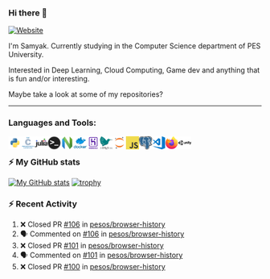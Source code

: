 ### Hi there 👋

[![Website](https://img.shields.io/website?label=samyaks.xyz&style=flat-square&url=https%3A%2F%2Fsamyaks.xyz)](https://samyaks.xyz)

I'm Samyak. Currently studying in the Computer Science department of PES University.

Interested in Deep Learning, Cloud Computing, Game dev and anything that is fun and/or interesting.

Maybe take a look at some of my repositories?

---

### Languages and Tools:

<img align="left" alt="Python" width="26px" src="https://raw.githubusercontent.com/github/explore/master/topics/python/python.png" />
<img align="left" alt="C" width="26px" src="https://raw.githubusercontent.com/github/explore/master/topics/c/c.png" />
<img align="left" alt="Julia" width="26px" src="https://raw.githubusercontent.com/github/explore/master/topics/julia/julia.png" />
<img align="left" alt="Terminal" width="26px" src="https://raw.githubusercontent.com/github/explore/master/topics/terminal/terminal.png" />
<img align="left" alt="Neovim" width="26px" src="https://raw.githubusercontent.com/github/explore/master/topics/neovim/neovim.png" />
<img align="left" alt="Docker" width="26px" src="https://raw.githubusercontent.com/github/explore/master/topics/docker/docker.png" />
<img align="left" alt="Heroku" width="26px" src="https://raw.githubusercontent.com/github/explore/master/topics/heroku/heroku.png" />
<img align="left" alt="LaTeX" width="26px" src="https://raw.githubusercontent.com/github/explore/master/topics/latex/latex.png" />
<img align="left" alt="Jupyter" width="26px" src="https://raw.githubusercontent.com/github/explore/master/topics/jupyter-notebook/jupyter-notebook.png" />
<img align="left" alt="JavaScript" width="26px" src="https://raw.githubusercontent.com/github/explore/master/topics/javascript/javascript.png" />
<img align="left" alt="PostgreSQL" width="26px" src="https://raw.githubusercontent.com/github/explore/master/topics/postgresql/postgresql.png" />
<img align="left" alt="VS Code" width="26px" src="https://raw.githubusercontent.com/github/explore/master/topics/visual-studio-code/visual-studio-code.png" />
<img align="left" alt="Firefox" width="26px" src="https://raw.githubusercontent.com/github/explore/master/topics/firefox/firefox.png" />
<img align="left" alt="Unity" width="26px" src="https://raw.githubusercontent.com/github/explore/master/topics/unity/unity.png" />

<br/>

### :zap: My GitHub stats
  [![My GitHub stats](https://github-readme-stats.vercel.app/api?username=Samyak2&count_private=true&show_icons=true)](https://github.com/anuraghazra/github-readme-stats)
  [![trophy](https://github-profile-trophy.vercel.app/?username=Samyak2&title=MultiLanguage,Commit,Issues,PullRequest,Repositories,Followers)](https://github.com/ryo-ma/github-profile-trophy)

### :zap: Recent Activity

<!--START_SECTION:activity-->
1. ❌ Closed PR [#106](https://github.com/pesos/browser-history/pull/106) in [pesos/browser-history](https://github.com/pesos/browser-history)
2. 🗣 Commented on [#106](https://github.com/pesos/browser-history/issues/106) in [pesos/browser-history](https://github.com/pesos/browser-history)
3. ❌ Closed PR [#101](https://github.com/pesos/browser-history/pull/101) in [pesos/browser-history](https://github.com/pesos/browser-history)
4. 🗣 Commented on [#101](https://github.com/pesos/browser-history/issues/101) in [pesos/browser-history](https://github.com/pesos/browser-history)
5. ❌ Closed PR [#100](https://github.com/pesos/browser-history/pull/100) in [pesos/browser-history](https://github.com/pesos/browser-history)
<!--END_SECTION:activity-->
